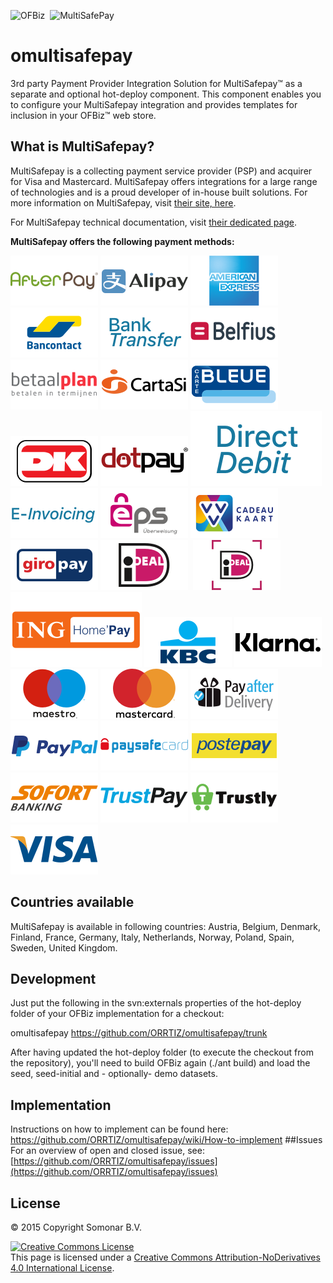<!--- © 2015 Copyright Somonar B.V. 
 <!-- This page is licensed under a <a rel="license" href="http://creativecommons.org/licenses/by-nd/4.0/">Creative Commons Attribution-NoDerivatives 4.0 International License</a>-->


![OFBiz](https://ofbiz.apache.org/images/ofbiz_logo.png "Apache OFBiz")&nbsp; ![MultiSafePay](https://www.multisafepay.com/images/multilogo.gif "MultiSafepay")

# omultisafepay
3rd party Payment Provider Integration Solution for MultiSafepay&trade; as a separate and optional hot-deploy component. This component enables you to configure your MultiSafepay integration and provides templates for inclusion in your OFBiz&trade; web store.

## What is MultiSafepay?
MultiSafepay is a collecting payment service provider (PSP) and acquirer for Visa and Mastercard. MultiSafepay offers integrations for a large range of technologies and is a proud developer of in-house built solutions. For more information on MultiSafepay, visit [their site, here](http://www.multiSafepay.com).

For MultiSafepay technical documentation, visit [their dedicated page](https://docs.multisafepay.com).

**MultiSafepay offers the following payment methods:**

![AfterPay](https://github.com/MultiSafepay/msp-payment-logoicons/blob/master/afterpay%402x.png "AfterPay")
![Alipay](https://github.com/MultiSafepay/msp-payment-logoicons/blob/master/alipay%402x.png "Alipay")
![American Express](https://github.com/MultiSafepay/msp-payment-logoicons/blob/master/amex%402x.png "American Express")
![BanContact](https://github.com/MultiSafepay/msp-payment-logoicons/blob/master/bancontact%402x.png "BanContact")
![Bank Transfer](https://github.com/MultiSafepay/msp-payment-logoicons/blob/master/banktransfer-en%402x.png "Bank Transfer")
![Belfius](https://github.com/MultiSafepay/msp-payment-logoicons/blob/master/belfius%402x.png "Belfius")
![Betaalplan](https://github.com/MultiSafepay/msp-payment-logoicons/blob/master/betaalplan%402x.png "Betaalplan")
![CartaSi](https://github.com/MultiSafepay/msp-payment-logoicons/blob/master/cartasi%402x.png "CartaSi")
![Carte Bleue](https://github.com/MultiSafepay/msp-payment-logoicons/blob/master/cartebleue%402x.png "Carte Bleue")
![Dankort](https://github.com/MultiSafepay/msp-payment-logoicons/blob/master/dankort%402x.png "Dankort")
![Dotpay](https://github.com/MultiSafepay/msp-payment-logoicons/blob/master/dotpay%402x.png "Dotpay")
![Direct Debit](https://github.com/MultiSafepay/msp-payment-logoicons/blob/master/directdebit-en%403x.png "Direct Debit")
![E-Invoicing](https://github.com/MultiSafepay/msp-payment-logoicons/blob/master/e-invoicing%402x.png "E-Invoicing")
![EPS](https://github.com/MultiSafepay/msp-payment-logoicons/blob/master/eps%402x.png "EPS")
![Giftcards](https://github.com/MultiSafepay/msp-payment-logoicons/blob/master/vvvcadeaukaart%402x.png "Gift Cards")
![GiroPay](https://github.com/MultiSafepay/msp-payment-logoicons/blob/master/giropay%402x.png "GiroPay")
![iDEAL](https://github.com/MultiSafepay/msp-payment-logoicons/blob/master/ideal%402x.png "iDeal")&nbsp;
![iDEAL QR](https://github.com/MultiSafepay/msp-payment-logoicons/blob/master/ideal-qr%402x.png "iDEAL QR")
![ING Home'Pay](https://github.com/MultiSafepay/msp-payment-logoicons/blob/master/ing-homepay%403x.png "ING Home'Pay")
![KBC](https://github.com/MultiSafepay/msp-payment-logoicons/blob/master/kbc%402x.png "KBC")
![Klarna](https://github.com/MultiSafepay/msp-payment-logoicons/blob/master/klarna%402x.png "Klarna")&nbsp;
![Maestro](https://github.com/MultiSafepay/msp-payment-logoicons/blob/master/maestro%402x.png "Maestro")
![Mastercard](https://github.com/MultiSafepay/msp-payment-logoicons/blob/master/mastercard%402x.png "Mastercard")
![Pay After Delivery](https://github.com/MultiSafepay/msp-payment-logoicons/blob/master/payafter-en%402x.png "Pay After Delivery")
![PayPal](https://github.com/MultiSafepay/msp-payment-logoicons/blob/master/paypal%402x.png "PayPal")
![Paysafecard](https://github.com/MultiSafepay/msp-payment-logoicons/blob/master/paysafecard%402x.png "Paysafecard")
![Postepay](https://github.com/MultiSafepay/msp-payment-logoicons/blob/master/postepay%402x.png "Postepay")
![SOFORT Banking](https://github.com/MultiSafepay/msp-payment-logoicons/blob/master/sofort-en%402x.png "Sofort Banking")
![TrustPay](https://github.com/MultiSafepay/msp-payment-logoicons/blob/master/trustpay%402x.png "TrustPay")
![Trustly](https://github.com/MultiSafepay/msp-payment-logoicons/blob/master/trustly%402x.png "Trustly")
![Visa](https://github.com/MultiSafepay/msp-payment-logoicons/blob/master/visa%402x.png "Visa")

## Countries available
MultiSafepay is available in following countries: Austria, Belgium, Denmark, Finland, France, Germany, Italy, Netherlands, Norway, Poland, Spain, Sweden, United Kingdom.

## Development
Just put the following in the svn:externals properties of the hot-deploy folder of your OFBiz implementation for a checkout:

omultisafepay         https://github.com/ORRTIZ/omultisafepay/trunk

After having updated the hot-deploy folder (to execute the checkout from the repository), you'll need to build OFBiz again (./ant build) and load the seed, seed-initial and  - optionally- demo datasets.

## Implementation
Instructions on how to implement can be found here: https://github.com/ORRTIZ/omultisafepay/wiki/How-to-implement
##Issues
For an overview of open and closed issue, see: [https://github.com/ORRTIZ/omultisafepay/issues](https://github.com/ORRTIZ/omultisafepay/issues)



## License
© 2015 Copyright Somonar B.V.

<a rel="license" href="http://creativecommons.org/licenses/by-nd/4.0/"><img alt="Creative Commons License" style="border-width:0" src="https://i.creativecommons.org/l/by-nd/4.0/88x31.png" /></a><br />This page is licensed under a <a rel="license" href="http://creativecommons.org/licenses/by-nd/4.0/">Creative Commons Attribution-NoDerivatives 4.0 International License</a>.

